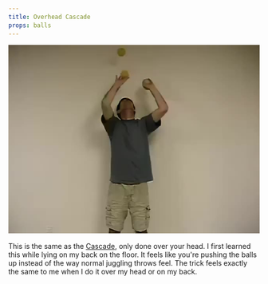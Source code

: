 ```yaml
---
title: Overhead Cascade
props: balls
---
```


![Overhead Cascade](site/videos/poster/overheadcascade.jpg)

This is the same as the [Cascade](site/en/cascade/README.md), only done over your head. I first learned this while lying on my back on the floor. It feels like you're pushing the balls up instead of the way normal juggling throws feel. The trick feels exactly the same to me when I do it over my head or on my back.

